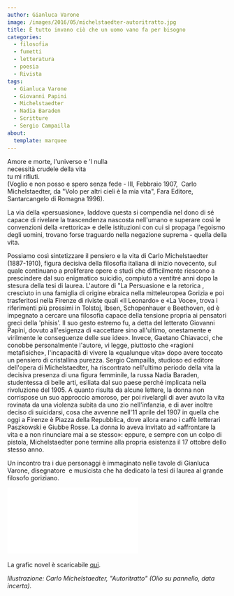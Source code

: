```yaml
---
author: Gianluca Varone 
image: /images/2016/05/michelstaedter-autoritratto.jpg
title: È tutto invano ciò che un uomo vano fa per bisogno
categories:
  - filosofia
  - fumetti
  - letteratura
  - poesia
  - Rivista
tags:
  - Gianluca Varone
  - Giovanni Papini
  - Michelstaedter
  - Nadia Baraden
  - Scritture
  - Sergio Campailla
about:
  template: marquee
---
```


Amore e morte, l'universo e 'l nulla\
necessità crudele della vita\
tu mi rifiuti.\
(Voglio e non posso e spero senza fede - III, Febbraio 1907,  Carlo Michelstaedter, da "Volo per altri cieli è la mia vita", Fara Editore, Santarcangelo di Romagna 1996).

La via della «persuasione», laddove questa si compendia nel dono di sé capace di rivelare la trascendenza nascosta nell'umano e superare così le convenzioni della «rettorica» e delle istituzioni con cui si propaga l'egoismo degli uomini, trovano forse traguardo nella negazione suprema - quella della vita.

Possiamo così sintetizzare il pensiero e la vita di Carlo Michelstaedter (1887-1910), figura decisiva della filosofia italiana di inizio novecento, sul quale continuano a proliferare opere e studi che difficilmente riescono a prescindere dal suo enigmatico suicidio, compiuto a ventitré anni dopo la stesura della tesi di laurea. L'autore di "La Persuasione e la retorica , cresciuto in una famiglia di origine ebraica nella mitteleuropea Gorizia e poi trasferitosi nella Firenze di riviste quali «Il Leonardo» e «La Voce», trova i riferimenti più prossimi in Tolstoj, Ibsen, Schopenhauer e Beethoven, ed è impegnato a cercare una filosofia capace della tensione propria ai pensatori greci della 'phisis'. Il suo gesto estremo fu, a detta del letterato Giovanni Papini, dovuto all'esigenza di «accettare sino all'ultimo, onestamente e virilmente le conseguenze delle sue idee». Invece, Gaetano Chiavacci, che conobbe personalmente l'autore, vi legge, piuttosto che «ragioni metafisiche», l'incapacità di vivere la «qualunque vita» dopo avere toccato un pensiero di cristallina purezza. Sergio Campailla, studioso ed editore dell'opera di Michelstaedter, ha riscontrato nell'ultimo periodo della vita la decisiva presenza di una figura femminile, la russa Nadia Baraden, studentessa di belle arti, esiliata dal suo paese perché implicata nella rivoluzione del 1905. A quanto risulta da alcune lettere, la donna non corrispose un suo approccio amoroso, per poi rivelargli di aver avuto la vita rovinata da una violenza subita da uno zio nell'infanzia, e di aver inoltre deciso di suicidarsi, cosa che avvenne nell'11 aprile del 1907 in quella che oggi a Firenze è Piazza della Repubblica, dove allora erano i caffè letterari Paszkowski e Giubbe Rosse. La donna lo aveva invitato ad «affrontare la vita e a non rinunciare mai a se stesso»: eppure, e sempre con un colpo di pistola, Michelstaedter pone termine alla propria esistenza il 17 ottobre dello stesso anno.

Un incontro tra i due personaggi è immaginato nelle tavole di Gianluca Varone, disegnatore  e musicista che ha dedicato la tesi di laurea al grande filosofo goriziano.

![Varone Michelstaedter](/images/2016/05/Varone_Michelstaedter.pdf)

La grafic novel è scaricabile [qui](/images/2016/05/Varone_Michelstaedter.pdf).

*Illustrazione: Carlo Michelstaedter, "Autoritratto" (Olio su pannello, data incerta).*
